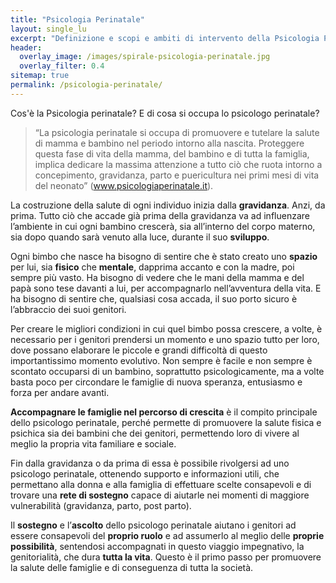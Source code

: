 ```yaml
---
title: "Psicologia Perinatale"
layout: single_lu
excerpt: "Definizione e scopi e ambiti di intervento della Psicologia Perinatale."
header:
  overlay_image: /images/spirale-psicologia-perinatale.jpg
  overlay_filter: 0.4
sitemap: true
permalink: /psicologia-perinatale/
---
```

Cos'è la Psicologia perinatale? E di cosa si occupa lo psicologo perinatale?

> “La psicologia perinatale si occupa di promuovere e tutelare la salute di mamma e bambino nel periodo intorno alla nascita. Proteggere questa fase di vita della mamma, del bambino e di tutta la famiglia, implica dedicare la massima attenzione a tutto ciò che ruota intorno a concepimento, gravidanza, parto e puericultura nei primi mesi di vita del neonato” (www.psicologiaperinatale.it).

La costruzione della salute di ogni individuo inizia dalla **gravidanza**. Anzi, da prima. Tutto ciò che accade già prima della gravidanza va ad influenzare l’ambiente in cui ogni bambino crescerà, sia all’interno del corpo materno, sia dopo quando sarà venuto alla luce, durante il suo **sviluppo**.

Ogni bimbo che nasce ha bisogno di sentire che è stato creato uno **spazio** per lui, sia **fisico** che **mentale**, dapprima accanto e con la madre, poi sempre più vasto. Ha bisogno di vedere che le mani della mamma e del papà sono tese davanti a lui, per accompagnarlo nell’avventura della vita. E ha bisogno di sentire che, qualsiasi cosa accada, il suo porto sicuro è l’abbraccio dei suoi genitori. 

Per creare le migliori condizioni in cui quel bimbo possa crescere, a volte, è necessario per i genitori prendersi un momento e uno spazio tutto per loro, dove possano elaborare le piccole e grandi difficoltà di questo importantissimo momento evolutivo. Non sempre è facile e non sempre è scontato occuparsi di un bambino, soprattutto psicologicamente, ma a volte basta poco per circondare le famiglie di nuova speranza, entusiasmo e forza per andare avanti.

**Accompagnare le famiglie nel percorso di crescita** è il compito principale dello psicologo perinatale, perché permette di promuovere la salute fisica e psichica sia dei bambini che dei genitori, permettendo loro di vivere al meglio la propria vita familiare e sociale. 

Fin dalla gravidanza o da prima di essa è possibile rivolgersi ad uno psicologo perinatale, ottenendo supporto e informazioni utili, che permettano alla donna e alla famiglia di effettuare scelte consapevoli e di trovare una **rete di sostegno** capace di aiutarle nei momenti di maggiore vulnerabilità (gravidanza, parto, post parto).

Il **sostegno** e l’**ascolto** dello psicologo perinatale aiutano i genitori ad essere consapevoli del **proprio ruolo** e ad assumerlo al meglio delle **proprie possibilità**, sentendosi accompagnati in questo viaggio impegnativo, la genitorialità, che dura **tutta la vita**. Questo è il primo passo per promuovere la salute delle famiglie e di conseguenza di tutta la società.